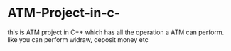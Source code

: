 # ATM-Project-in-c-
this is ATM project in C++ which has all the operation a ATM can perform. like you can perform widraw, deposit money etc 
